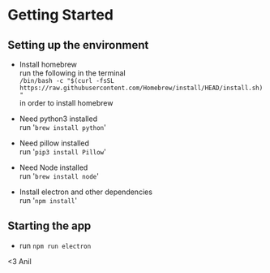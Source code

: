 # Getting Started

## Setting up the environment
 - Install homebrew\
run the following in the terminal\
`/bin/bash -c "$(curl -fsSL https://raw.githubusercontent.com/Homebrew/install/HEAD/install.sh)"`\
in order to install homebrew

 - Need python3 installed\
run '`brew install python`'

 - Need pillow installed\
run '`pip3 install Pillow`'

 - Need Node installed\
run '`brew install node`'

 - Install electron and other dependencies\
run '`npm install`'

## Starting the app
 - run `npm run electron`

<3 Anil
